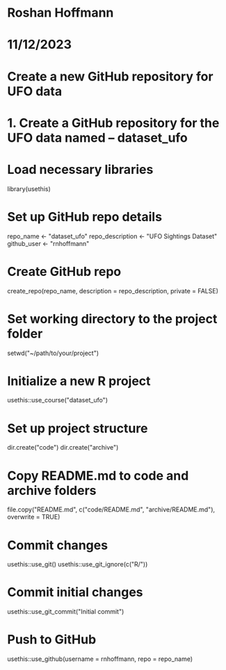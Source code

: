 # Roshan Hoffmann 
# 11/12/2023

# Create a new GitHub repository for UFO data
# 1. Create a GitHub repository for the UFO data named – dataset_ufo

# Load necessary libraries
library(usethis)

# Set up GitHub repo details
repo_name <- "dataset_ufo"
repo_description <- "UFO Sightings Dataset"
github_user <- "rnhoffmann"

# Create GitHub repo
create_repo(repo_name, description = repo_description, private = FALSE)

# Set working directory to the project folder
setwd("~/path/to/your/project")

# Initialize a new R project
usethis::use_course("dataset_ufo")

# Set up project structure
dir.create("code")
dir.create("archive")

# Copy README.md to code and archive folders
file.copy("README.md", c("code/README.md", "archive/README.md"), overwrite = TRUE)

# Commit changes
usethis::use_git()
usethis::use_git_ignore(c("R/"))

# Commit initial changes
usethis::use_git_commit("Initial commit")

# Push to GitHub
usethis::use_github(username = rnhoffmann, repo = repo_name)

